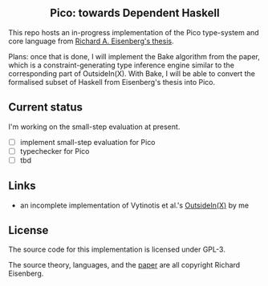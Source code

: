 <h2 align="center">Pico: towards Dependent Haskell</h2>

This repo hosts an in-progress implementation of the Pico type-system and core language from [Richard A. Eisenberg's thesis](https://github.com/goldfirere/thesis/).

Plans: once that is done, I will implement the Bake algorithm from the paper, which is a constraint-generating type inference engine similar to the corresponding part of OutsideIn(X). With Bake, I will be able to convert the formalised subset of Haskell from Eisenberg's thesis into Pico.

## Current status

I'm working on the small-step evaluation at present.

- [ ] implement small-step evaluation for Pico
- [ ] typechecker for Pico
- [ ] tbd

## Links

- an incomplete implementation of Vytinotis et al.'s [OutsideIn(X)](https://github.com/mrkgnao/preposterous) by me

## License

The source code for this implementation is licensed under GPL-3.

The source theory, languages, and the [paper](https://github.com/goldfirere/thesis/) are all copyright Richard Eisenberg.
